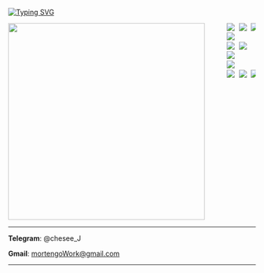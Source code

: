 [![Typing SVG](https://readme-typing-svg.herokuapp.com?font=Egyptienne+schmale&weight=900&size=30&duration=7000&pause=3000&color=1965F0&background=FF162C01&vCenter=true&multiline=true&repeat=false&random=false&width=435&lines=the+die+is+cast)](https://git.io/typing-svg)

</head>
<body>
<pre>    <img src="https://github.com/cheseeJ/cheseeJ/assets/173788330/1dace5d8-d941-4d3e-906e-8ca53b3236c9" align="left" width="400" height="400" /> <img src="https://img.shields.io/badge/С-F5F5F5?style=for-the-badge&logo=c&logoColor=A8B9CC"/> <img src="https://img.shields.io/badge/С++-F5F5F5?style=for-the-badge&logo=cplusplus&logoColor=00599C"/> <img src="https://img.shields.io/badge/Go-F5F5F5?style=for-the-badge&logo=go&logoColor=00ADD8"/>
     <img src="https://img.shields.io/badge/HTML5-F5F5F5?style=for-the-badge&logo=html5&logoColor=E34F26"/>
     <img src="https://img.shields.io/badge/VS-F5F5F5?style=for-the-badge&logo=visualstudio&logoColor=5C2D91"/> <img src="https://img.shields.io/badge/VS Code-F5F5F5?style=for-the-badge&logo=visualstudiocode&logoColor=007ACC"/>
     <img src="https://img.shields.io/badge/Git-F5F5F5?style=for-the-badge&logo=git&logoColor=F05032"/>
     <img src="https://img.shields.io/badge/postgresql-F5F5F5?style=for-the-badge&logo=postgresql&logoColor=1965F0"/>
     <img src="https://img.shields.io/badge/Windows Server-F5F5F5?style=for-the-badge&logo=windows10&logoColor=0078D6"/> <img src="https://img.shields.io/badge/Ubuntu-F5F5F5?style=for-the-badge&logo=ubuntu&logoColor=E95420"/> <img src="https://img.shields.io/badge/Debian-F5F5F5?style=for-the-badge&logo=debian&logoColor=A81D33"/> <img src="https://img.shields.io/badge/Astra-F5F5F5?style=for-the-badge&logo=artixlinux&logoColor=10A0CC"/> </pre>
</body>
</html>

---
**Telegram**: @chesee_J

**Gmail**: mortengoWork@gmail.com

---
